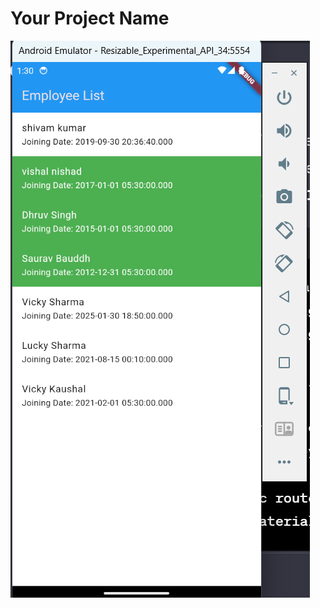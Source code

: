 # Your Project Name

[![Screenshot](Screenshot%202024-01-30%20013100.png)](Screenshot%202024-01-30%20013100.png)
